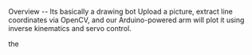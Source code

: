 Overview -- Its basically a drawing bot Upload a picture, extract line coordinates via OpenCV, and our Arduino-powered arm will plot it using inverse kinematics and servo control.

the 